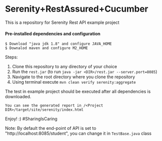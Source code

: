 # Serenity+RestAssured+Cucumber
This is a repository for Serenity Rest API example project
#### Pre-installed dependencies and configuration
```$ Download "java jdk 1.8" and configure JAVA_HOME```
<br>
```$ Downalod maven and configure M2_HOME```


Steps:
1. Clone this repository to any directory of your choice
2. Run the ```rest.jar```  (to run ```java -jar <DIR>/rest.jar --server.port=8085```)
3. Navigate to the root directory where you clone the repository
4. Using terminal execute ```mvn clean verify serenity:aggregate```

The test in example project should be executed after all dependencies is downloaded.

```You can see the generated report in /<Project DIR>/target/site/serenity/index.html```

Enjoy! :)  #SharingIsCaring

Note: By default the end-point of API is set to "http://localhost:8085/student", you can change it in ```TestBase.java``` class
